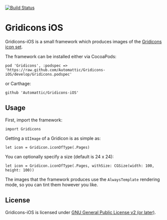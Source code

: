 [![Build Status](https://travis-ci.org/Automattic/Gridicons-iOS.svg?branch=develop)](https://travis-ci.org/Automattic/Gridicons-iOS)

# Gridicons iOS

Gridicons-iOS is a small framework which produces images of the [Gridicons icon set](https://github.com/automattic/gridicons).

The framework can be installed either via CocoaPods:

`pod 'Gridicons', :podspec => 'https://raw.github.com/Automattic/Gridicons-iOS/develop/Gridicons.podspec'`

or Carthage:

`github 'Automattic/Gridicons-iOS'`

## Usage

First, import the framework:

`import Gridicons`

Getting a `UIImage` of a Gridicon is as simple as:

`let icon = Gridicon.iconOfType(.Pages)`

You can optionally specify a size (default is 24 x 24):

`let icon = Gridicon.iconOfType(.Pages, withSize: CGSize(width: 100, height: 100))`

The images that the framework produces use the `AlwaysTemplate` rendering mode, so you can tint them however you like.

## License

Gridicons-iOS is licensed under [GNU General Public License v2 (or later)](./LICENSE.md).
